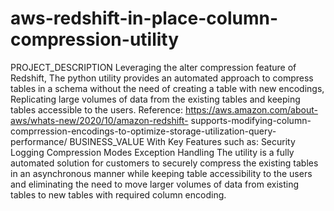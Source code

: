 # aws-redshift-in-place-column-compression-utility
PROJECT_DESCRIPTION  Leveraging the alter compression feature of Redshift, The python utility provides an automated approach to compress tables in a schema without the need of creating a table with new encodings, Replicating large volumes of data from the existing tables and keeping tables accessible to the users.  Reference: https://aws.amazon.com/about-aws/whats-new/2020/10/amazon-redshift- supports-modifying-column-comprression-encodings-to-optimize-storage-utilization-query- performance/  BUSINESS_VALUE  With Key Features such as:  Security Logging Compression Modes Exception Handling  The utility is a fully automated solution for customers to securely compress the existing tables in an asynchronous manner while keeping table accessibility to the users and eliminating the need to move larger volumes of data from existing tables to new tables with required column encoding.
